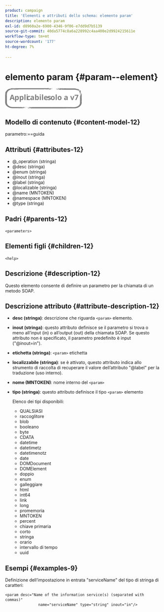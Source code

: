 ```yaml
---
product: campaign
title: 'Elementi e attributi dello schema: elemento param'
description: elemento param
exl-id: d8960a2e-6900-4346-9f06-e7dd9d7b5139
source-git-commit: 40da5774c8a6a228992c4aa400e2d9924215611e
workflow-type: tm+mt
source-wordcount: '177'
ht-degree: 7%

---
```


# elemento param {#param--element}

![](../../../assets/v7-only.svg)

## Modello di contenuto {#content-model-12}

parametro:==guida

## Attributi {#attributes-12}

* @_operation (stringa)
* @desc (stringa)
* @enum (stringa)
* @inout (stringa)
* @label (stringa)
* @localizable (stringa)
* @name (MNTOKEN)
* @namespace (MNTOKEN)
* @type (stringa)

## Padri {#parents-12}

`<parameters>`

## Elementi figli {#children-12}

`<help>`

## Descrizione {#description-12}

Questo elemento consente di definire un parametro per la chiamata di un metodo SOAP.

## Descrizione attributo {#attribute-description-12}

* **desc (stringa)**: descrizione che riguarda `<param>` elemento.
* **inout (stringa)**: questo attributo definisce se il parametro si trova o meno all’input (in) o all’output (out) della chiamata SOAP. Se questo attributo non è specificato, il parametro predefinito è input (&quot;@inout=in&quot;).
* **etichetta (stringa)**: `<param>` etichetta
* **localizzabile (stringa)**: se è attivato, questo attributo indica allo strumento di raccolta di recuperare il valore dell’attributo &quot;@label&quot; per la traduzione (uso interno).
* **nome (MNTOKEN)**: nome interno del `<param>`
* **tipo (stringa)**: questo attributo definisce il tipo `<param>` elemento

   Elenco dei tipi disponibili:

   * QUALSIASI
   * raccoglitore
   * blob
   * booleano
   * byte
   * CDATA
   * datetime
   * datetimetz
   * datetimenotz
   * date
   * DOMDocument
   * DOMElement
   * doppio
   * enum
   * galleggiare
   * html
   * int64
   * link
   * long
   * promemoria
   * MNTOKEN
   * percent
   * chiave primaria
   * corto
   * stringa
   * orario
   * intervallo di tempo
   * uuid

## Esempi {#examples-9}

Definizione dell’impostazione in entrata &quot;serviceName&quot; del tipo di stringa di caratteri:

```
<param desc="Name of the information service(s) (separated with commas)"
               name="serviceName" type="string" inout="in"/>
```
